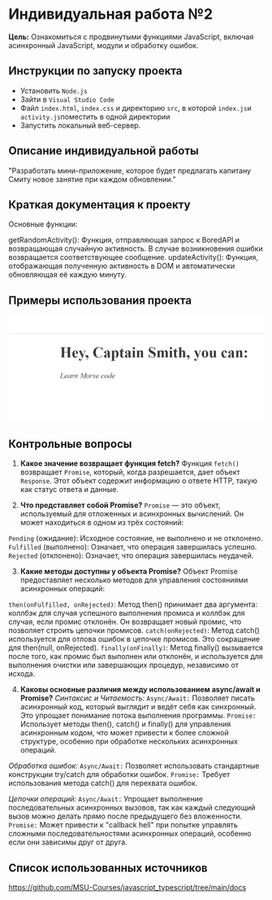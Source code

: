 # Индивидуальная работа №2
**Цель:** Ознакомиться с продвинутыми функциями JavaScript, включая асинхронный JavaScript, модули и обработку ошибок.

## Инструкции по запуску проекта

- Установить `Node.js`
- Зайти в  `Visual Studio Code` 
- Файл `index.html`, `index.css` и директорию `src`, в которой `index.js`и `activity.js`поместить в одной директории
- Запустить локальный веб-сервер.

## Описание индивидуальной работы
"Разработать мини-приложение, которое будет предлагать капитану Смиту новое занятие при каждом обновлении."

## Краткая документация к проекту
Основные функции:

getRandomActivity(): Функция, отправляющая запрос к BoredAPI и возвращающая случайную активность. В случае возникновения ошибки возвращается соответствующее сообщение.
updateActivity(): Функция, отображающая полученную активность в DOM и автоматически обновляющая её каждую минуту.

## Примеры использования проекта

![image](https://github.com/sonimoo/JS/blob/main/LI_02/photo_2024-04-15_23-30-06.jpg)

## Контрольные вопросы

1. **Какое значение возвращает функция fetch?**
Функция `fetch()` возвращает `Promise`, который, когда разрешается, дает объект `Response`. Этот объект содержит информацию о ответе HTTP, такую как статус ответа и данные. 

2. **Что представляет собой Promise?**
`Promise` — это объект, используемый для отложенных и асинхронных вычислений. Он может находиться в одном из трёх состояний:

`Pending` (ожидание): Исходное состояние, не выполнено и не отклонено.
`Fulfilled` (выполнено): Означает, что операция завершилась успешно.
`Rejected` (отклонено): Означает, что операция завершилась неудачей.

3. **Какие методы доступны у объекта Promise?**
Объект Promise предоставляет несколько методов для управления состояниями асинхронных операций:

`then(onFulfilled, onRejected)`: Метод then() принимает два аргумента: коллбэк для случая успешного выполнения промиса и коллбэк для случая, если промис отклонён. Он возвращает новый промис, что позволяет строить цепочки промисов.
`catch(onRejected)`: Метод catch() используется для отлова ошибок в цепочке промисов. Это сокращение для then(null, onRejected).
`finally(onFinally)`: Метод finally() вызывается после того, как промис был выполнен или отклонён, и используется для выполнения очистки или завершающих процедур, независимо от исхода.

4. **Каковы основные различия между использованием async/await и Promise?**
*Синтаксис и Читаемость:*
`Async/Await:` Позволяет писать асинхронный код, который выглядит и ведёт себя как синхронный. Это упрощает понимание потока выполнения программы.
`Promise:` Использует методы then(), catch() и finally() для управления асинхронным кодом, что может привести к более сложной структуре, особенно при обработке нескольких асинхронных операций.

*Обработка ошибок:*
`Async/Await:` Позволяет использовать стандартные конструкции try/catch для обработки ошибок.
`Promise:` Требует использования метода catch() для перехвата ошибок.

*Цепочки операций:*
`Async/Await:` Упрощает выполнение последовательных асинхронных вызовов, так как каждый следующий вызов можно делать прямо после предыдущего без вложенности.
`Promise:` Может привести к "callback hell" при попытке управлять сложными последовательностями асинхронных операций, особенно если они зависимы друг от друга.
## Список использованных источников
https://github.com/MSU-Courses/javascript_typescript/tree/main/docs
